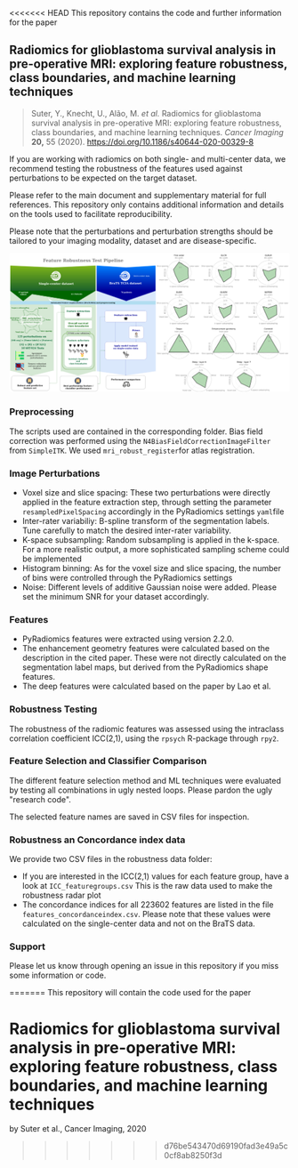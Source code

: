 <<<<<<< HEAD
This repository contains the code and further information for the paper 
## Radiomics for glioblastoma survival analysis in pre-operative MRI: exploring feature robustness, class boundaries, and machine learning techniques
> Suter, Y., Knecht, U., Alão, M. *et al.* Radiomics for glioblastoma survival analysis in pre-operative MRI: exploring feature robustness,  class boundaries, and machine learning techniques. *Cancer Imaging* **20,** 55 (2020). https://doi.org/10.1186/s40644-020-00329-8

If you are working with radiomics on both single- and multi-center data, we recommend testing the robustness of the features used against perturbations to be expected on the target dataset.

Please refer to the main document and supplementary material for full references. This repository only contains additional information and details on the tools used to facilitate reproducibility.

Please note that the perturbations and perturbation strengths should be tailored to your imaging modality, dataset and are disease-specific.



![Pipeline](images/pipeline_robustness.png)



### Preprocessing

The scripts used are contained in the corresponding folder. Bias field correction was performed using the `N4BiasFieldCorrectionImageFilter` from `SimpleITK`. We used `mri_robust_register`for atlas registration.

### Image Perturbations

- Voxel size and slice spacing: These two perturbations were directly applied in the feature extraction step, through setting the parameter `resampledPixelSpacing` accordingly in the PyRadiomics settings `yaml`file
- Inter-rater variabiliy: B-spline transform of the segmentation labels. Tune carefully to match the desired inter-rater variability.
- K-space subsampling: Random subsampling is applied in the k-space. For a more realistic output, a more sophisticated sampling scheme could be implemented
- Histogram binning: As for the voxel size and slice spacing, the number of bins were controlled through the PyRadiomics settings
- Noise: Different levels of additive Gaussian noise were added. Please set the minimum SNR for your dataset accordingly.

### Features

- PyRadiomics features were extracted using version 2.2.0.
- The enhancement geometry features were calculated based on the description in the cited paper. These were not directly calculated on the segmentation label maps, but derived from the PyRadiomics shape features.
- The deep features were calculated based on the paper by Lao et al.

### Robustness Testing

The robustness of the radiomic features was assessed using the intraclass correlation coefficient ICC(2,1), using the `rpsych` R-package through `rpy2`.

### Feature Selection and Classifier Comparison

The different feature selection method and ML techniques were evaluated by testing all combinations in ugly nested loops. Please pardon the ugly "research code".

The selected feature names are saved in CSV files for inspection.

### Robustness an Concordance index data

We provide two CSV files in the robustness data folder:

- If you are interested in the ICC(2,1) values for each feature group, have a look at `ICC_featuregroups.csv` This is the raw data used to make the robustness radar plot
- The concordance indices for all 223602 features are listed in the file `features_concordanceindex.csv`. Please note that these values were calculated on the single-center data and not on the BraTS data.

### Support

Please let us know through opening an issue in this repository if you miss some information or code.

=======
This repository will contain the code used for the paper 
# Radiomics for glioblastoma survival analysis in pre-operative MRI: exploring feature robustness, class boundaries, and machine learning techniques
by Suter et al., Cancer Imaging, 2020
>>>>>>> d76be543470d69190fad3e49a5c0cf8ab8250f3d
